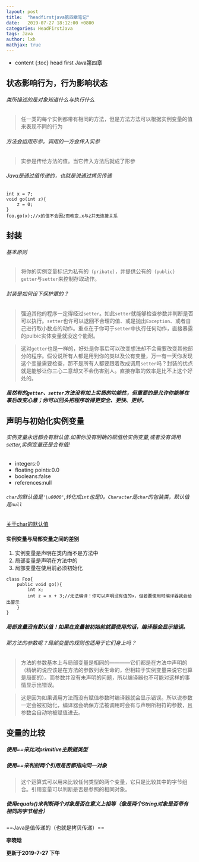 ```yaml
---
layout: post
title:  "headfirstjava第四章笔记"
date:   2019-07-27 18:12:00 +0800
categories: HeadFirstJava
tags: Java 
author: lxh
mathjax: true
---
```


* content
{:toc}
head first Java第四章



## 状态影响行为，行为影响状态
###### 类所描述的是对象知道什么与执行什么
> 任一类的每个实例都带有相同的方法，但是方法方法可以根据实例变量的值来表现不同的行为
###### 方法会运用形参。调用的一方会传入实参
> 实参是传给方法的值。当它传入方法后就成了形参
###### Java是通过值传递的，也就是说通过拷贝传递

```
int x = 7;
void go(int z){
    z = 0;
}
foo.go(x);//x的值不会因z而改变,x与z并无连接关系
```
## 封装
###### 基本原则
> 将你的实例变量标记为私有的（`pribate`），并提供公有的（`public`）`getter`与`setter`来控制存取动作。
###### 封装是如何设下保护罩的？
> 强迫其他的程序一定得经过`setter`。如此`setter`就能够检查参数并判断是否可以执行。`setter`也许可以退回不合理的值、或是抛出`Exception`、或者自己进行取小数点的动作。重点在于你可于`setter`中执行任何动作，直接暴露的pulbic实体变量就没这个能耐。

> 这对`getter`也是一样的，好处是你事后可以改变想法却不会需要改变其他部分的程序。假设说所有人都是用到你的类以及公有变量，万一有一天你发现这个变量需要检查，那不是所有人都要跟着改成调用`setter`吗？封装的优点就是能够让你三心二意却又不会伤害别人。直接存取的效率是比不上这个好处的。
##### 虽然有的`getter`、`setter`方法没有加上实质的功能性，但重要的是允许你能够在事后改变心意；你可以回头把程序改得更安全、更快、更好。
## 声明与初始化实例变量
###### 实例变量永远都会有默认值.如果你没有明确的赋值给实例变量,或者没有调用setter,实例变量还是会有值!
- integers:0
- floating points:0.0
- booleans:false
- references:null
###### `char`的默认值是`'\u0000'`,转化成`int`也是0。`Character`是`char`的包装类，默认值是`null`
[关于char的默认值](https://wenwen.sogou.com/z/q801117805.htm)
#### 实例变量与局部变量之间的差别
1. 实例变量是声明在类内而不是方法中
2. 局部变量是声明在方法中的
3. 局部变量在使用前必须初始化

```
class Foo{
    public void go(){
        int x;
        int z = x + 3;//无法编译！你可以声明没有值的x，但若要使用时编译器就会给出警示
    }
}
```
##### 局部变量没有默认值！如果在变量被初始前就要使用的话，编译器会显示错误。
###### 那方法的参数呢？局部变量的规则也适用于它们身上吗？
> 方法的参数基本上与局部变量是相同的————它们都是在方法中声明的（精确的说应该是在方法的参数列表生命的，但相较于实例变量来说它也算是局部的）。而参数并没有未声明的问题，所以编译器也不可能对这样的事情显示出错误。

> 这是因为如果调用方法而没有赋值参数时编译器就会显示错误。所以说参数一定会被初始化，编译器会确保方法被调用时会有与声明所相符的参数，且参数会自动地被赋值进去。
## 变量的比较
##### 使用==来比对primitive主数据类型
##### 使用==来判别两个引用是否都指向同一对象
> 这个运算式可以用来比较任何类型的两个变量，它只是比较其中的字节组合。引用变量可以判断是否是参照的相同对象。
##### 使用equals()来判断两个对象是否在意义上相等（像是两个String对象是否带有相同的字节组合）
==Java是值传递的（也就是拷贝传递）==

**李晓晗**

**更新于2019-7-27 下午**
